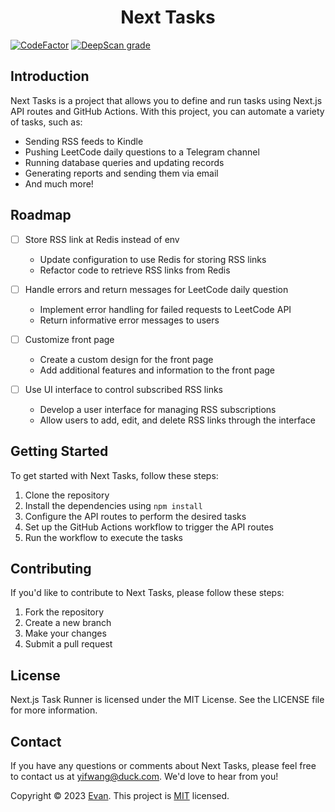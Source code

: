 <h1 align="center">Next Tasks</h1>

[![CodeFactor](https://www.codefactor.io/repository/github/navepnow/next-tasks/badge)](https://www.codefactor.io/repository/github/navepnow/next-tasks)
[![DeepScan grade](https://deepscan.io/api/teams/20904/projects/24382/branches/749531/badge/grade.svg)](https://deepscan.io/dashboard#view=project&tid=20904&pid=24382&bid=749531)
## Introduction

Next Tasks is a project that allows you to define and run tasks using Next.js API routes and GitHub Actions. With this project, you can automate a variety of tasks, such as:

- Sending RSS feeds to Kindle
- Pushing LeetCode daily questions to a Telegram channel
- Running database queries and updating records
- Generating reports and sending them via email
- And much more!

## Roadmap

- [ ] Store RSS link at Redis instead of env
  - Update configuration to use Redis for storing RSS links
  - Refactor code to retrieve RSS links from Redis

- [ ] Handle errors and return messages for LeetCode daily question
  - Implement error handling for failed requests to LeetCode API
  - Return informative error messages to users

- [ ] Customize front page
  - Create a custom design for the front page
  - Add additional features and information to the front page

- [ ] Use UI interface to control subscribed RSS links
  - Develop a user interface for managing RSS subscriptions
  - Allow users to add, edit, and delete RSS links through the interface

## Getting Started

To get started with Next Tasks, follow these steps:

1. Clone the repository
2. Install the dependencies using `npm install`
3. Configure the API routes to perform the desired tasks
4. Set up the GitHub Actions workflow to trigger the API routes
5. Run the workflow to execute the tasks

## Contributing

If you'd like to contribute to Next Tasks, please follow these steps:

1. Fork the repository
2. Create a new branch
3. Make your changes
4. Submit a pull request

## License

Next.js Task Runner is licensed under the MIT License. See the LICENSE file for more information.

## Contact

If you have any questions or comments about Next Tasks, please feel free to contact us at <yifwang@duck.com>. We'd love to hear from you!

Copyright © 2023 [Evan](https://github.com/NavePnow).
This project is [MIT](https://github.com/NavePnow/Profiles/blob/master/LICENSE) licensed.

